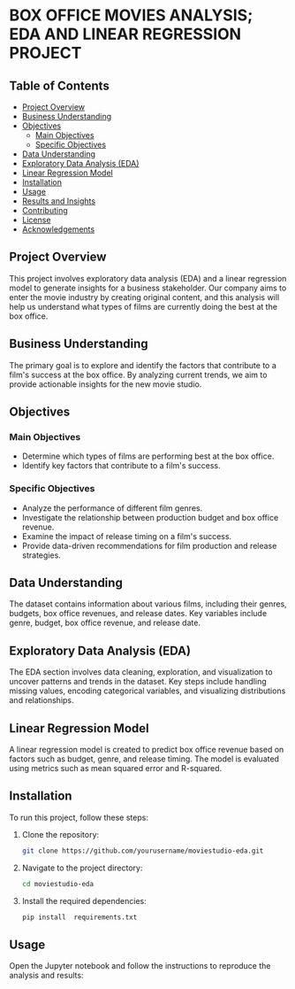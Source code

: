 # BOX OFFICE MOVIES ANALYSIS; EDA AND LINEAR REGRESSION PROJECT

## Table of Contents
- [Project Overview](#project-overview)
- [Business Understanding](#business-understanding)
- [Objectives](#objectives)
  - [Main Objectives](#main-objectives)
  - [Specific Objectives](#specific-objectives)
- [Data Understanding](#data-understanding)
- [Exploratory Data Analysis (EDA)](#exploratory-data-analysis-eda)
- [Linear Regression Model](#linear-regression-model)
- [Installation](#installation)
- [Usage](#usage)
- [Results and Insights](#results-and-insights)
- [Contributing](#contributing)
- [License](#license)
- [Acknowledgements](#acknowledgements)

## Project Overview
This project involves exploratory data analysis (EDA) and a linear regression model to generate insights for a business stakeholder. Our company aims to enter the movie industry by creating original content, and this analysis will help us understand what types of films are currently doing the best at the box office.

## Business Understanding
The primary goal is to explore and identify the factors that contribute to a film's success at the box office. By analyzing current trends, we aim to provide actionable insights for the new movie studio.

## Objectives

### Main Objectives
- Determine which types of films are performing best at the box office.
- Identify key factors that contribute to a film's success.

### Specific Objectives
- Analyze the performance of different film genres.
- Investigate the relationship between production budget and box office revenue.
- Examine the impact of release timing on a film's success.
- Provide data-driven recommendations for film production and release strategies.

## Data Understanding
The dataset contains information about various films, including their genres, budgets, box office revenues, and release dates. Key variables include genre, budget, box office revenue, and release date.

## Exploratory Data Analysis (EDA)
The EDA section involves data cleaning, exploration, and visualization to uncover patterns and trends in the dataset. Key steps include handling missing values, encoding categorical variables, and visualizing distributions and relationships.

## Linear Regression Model
A linear regression model is created to predict box office revenue based on factors such as budget, genre, and release timing. The model is evaluated using metrics such as mean squared error and R-squared.

## Installation
To run this project, follow these steps:

1. Clone the repository:
    ```bash
    git clone https://github.com/yourusername/moviestudio-eda.git
    ```
2. Navigate to the project directory:
    ```bash
    cd moviestudio-eda
    ```
3. Install the required dependencies:
    ```bash
    pip install  requirements.txt
    ```

## Usage
Open the Jupyter notebook and follow the instructions to reproduce the analysis and results:

```bash

